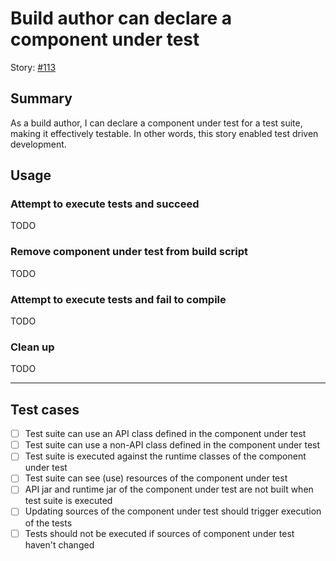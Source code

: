 # Build author can declare a component under test

Story: [#113](https://github.com/gradle/langos/issues/113)

## Summary
As a build author, I can declare a component under test for a test suite, making it effectively testable. In other words, this story enabled test driven development.

## Usage

### Attempt to execute tests and succeed

TODO

### Remove component under test from build script

TODO

### Attempt to execute tests and fail to compile

TODO

### Clean up

TODO

----

## Test cases

 - [ ] Test suite can use an API class defined in the component under test
 - [ ] Test suite can use a non-API class defined in the component under test
 - [ ] Test suite is executed against the runtime classes of the component under test
 - [ ] Test suite can see (use) resources of the component under test
 - [ ] API jar and runtime jar of the component under test are not built when test suite is executed
 - [ ] Updating sources of the component under test should trigger execution of the tests
 - [ ] Tests should not be executed if sources of component under test haven't changed

